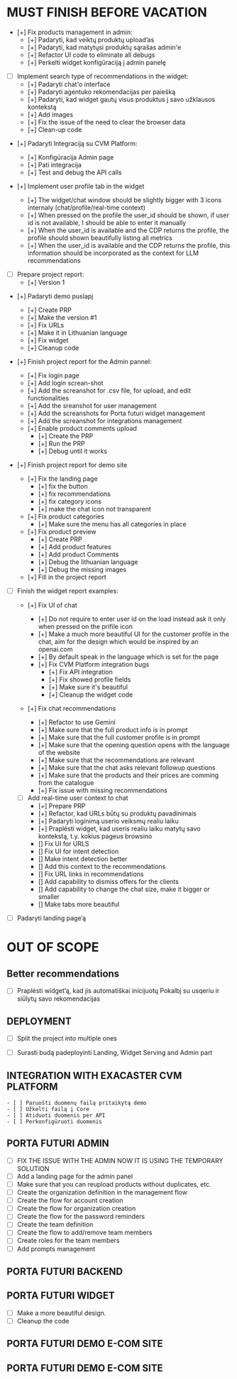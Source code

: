 # MUST FINISH BEFORE VACATION
- [+] Fix products management in admin:
    - [+] Padaryti, kad veiktų produktų upload’as
    - [+] Padaryti, kad matytųsi produktų sąrašas admin'e
    - [+] Refactor UI code to eliminate all debugs
    - [+] Perkelti widget konfigūraciją į admin panelę

- [ ] Implement search type of recommendations in the widget:
    - [+] Padaryti chat'o interface
    - [+] Padaryti agentuko rekomendacijas per paiešką
    - [+] Padaryti, kad widget gautų visus produktus į savo užklausos kontekstą
    - [+] Add images
    - [+] Fix the issue of the need to clear the browser data
    - [+] Clean-up code

- [+] Padaryti Integraciją su CVM Platform:
    - [+] Konfigūracija Admin page
    - [+] Pati integracija
    - [+] Test and debug the API calls 

- [+] Implement user profile tab in the widget
    - [+] The widget/chat window should be slightly bigger with 3 icons internaly (chat/profile/real-time context)
    - [+] When pressed on the profile the user_id should be shown, if user id is not available, I should be able to enter it manually
    - [+] When the user_id is available and the CDP returns the profile, the profile should shown beautifully listing all metrics
    - [+] When the user_id is available and the CDP returns the profile, this information should be incorporated as the context for LLM recommendations

- [ ] Prepare project report:
    - [+] Version 1
    
- [+] Padaryti demo puslapį
    - [+] Create PRP
    - [+] Make the version #1
    - [+] Fix URLs
    - [+] Make it in Lithuanian language
    - [+] Fix widget
    - [+] Cleanup code

- [+] Finish project report for the Admin pannel:
    - [+] Fix login page
    - [+] Add login screan-shot
    - [+] Add the screanshot for .csv file, for upload, and edit functionalities
    - [+] Add the sreanshot for user management
    - [+] Add the screanshots for Porta futuri widget management
    - [+] Add the screanshot for integrations management
    - [+] Enable product comments upload
        - [+] Create the PRP
        - [+] Run the PRP
        - [+] Debug until it works

- [+] Finish project report for demo site
    - [+] Fix the landing page
        - [+] fix the button
        - [+] fix recommendations
        - [+] fix category icons
        - [+] make the chat icon not transparent
    - [+] Fix product categories
        - [+] Make sure the menu has all categories in place
    - [+] Fix product preview
        - [+] Create PRP
        - [+] Add product features
        - [+] Add product Comments
        - [+] Debug the lithuanian language
        - [+] Debug the missing images
    - [+] Fill in the project report

- [ ] Finish the widget report examples:

    - [+] Fix UI of chat
        - [+] Do not require to enter user id on the load instead ask it only when pressed on the prifile icon
        - [+] Make a much more beautiful UI for the customer profile in the chat, aim for the design which would be inspired by an openai.com
        - [+] By default speak in the language which is set for the page
        - [+] Fix CVM Platform integration bugs
            - [+] Fix API integration
            - [+] Fix showed profile fields
            - [+] Make sure it's beautiful
            - [+] Cleanup the widget code
    
    - [+] Fix chat recommendations
        - [+] Refactor to use Gemini
        - [+] Make sure that the full product info is in prompt
        - [+] Make sure that the full customer profile is in prompt
        - [+] Make sure that the opening question opens with the language of the website
        - [+] Make sure that the recommendations are relevant
        - [+] Make sure that the chat asks relevant followup questions
        - [+] Make sure that the products and their prices are comming from the catalogue
        - [+] Fix issue with missing recommendations

    - [ ] Add real-time user context to chat
        - [+] Prepare PRP
        - [+] Refactor, kad URLs būtų su produktų pavadinimais
        - [+] Padaryti loginimą userio veiksmų realiu laiku
        - [+] Praplėsti widget, kad useris realiu laiku matytų savo kontekstą, t.y. kokius pageus browsino
        - [] Fix UI for URLS
        - [] Fix UI for intent detection
        - [] Make intent detection better
        - [] Add this context to the recommendations
        - [] Fix URL links in recommendations
        - [] Add capability to dismiss offers for the clients
        - [] Add capability to change the chat size, make it bigger or smaller
        - [] Make tabs more beautiful
    
    
- [ ] Padaryti landing page’ą




# OUT OF SCOPE

## Better recommendations
- [ ] Praplėsti widget’ą, kad jis automatiškai inicijuotų Pokalbį su usqeriu ir siūlytų savo rekomendacijas


## DEPLOYMENT
- [ ] Split the project into multiple ones
- [ ] Surasti budą padeployinti  Landing, Widget Serving and Admin part


## INTEGRATION WITH EXACASTER CVM PLATFORM
    - [ ] Paruošti duomenų failą pritaikytą demo
    - [ ] Užkelti failą į Core
    - [ ] Atiduoti duomenis per API
    - [ ] Perkonfigūruoti duomenis

## PORTA FUTURI ADMIN
- [ ] FIX THE ISSUE WITH THE ADMIN NOW IT IS USING THE TEMPORARY SOLUTION
- [ ] Add a landing page for the admin panel
- [ ] Make sure that you can reupload products without duplicates, etc.
- [ ] Create the organization definition in the  management flow
- [ ] Create the flow for account creation
- [ ] Create the flow for organization creation
- [ ] Create the flow for the password reminders
- [ ] Create the team definition
- [ ] Create the flow to add/remove team members
- [ ] Create roles for the team members
- [ ] Add prompts management

## PORTA FUTURI BACKEND

## PORTA FUTURI WIDGET
- [ ] Make a more beautiful design.
- [ ] Cleanup the code

## PORTA FUTURI DEMO E-COM SITE


## PORTA FUTURI DEMO E-COM SITE



